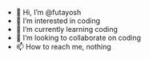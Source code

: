 - 👋 Hi, I’m @futayosh
- 👀 I’m interested in coding
- 🌱 I’m currently learning coding
- 💞️ I’m looking to collaborate on coding
- 📫 How to reach me, nothing

<!---
futayosh/futayosh is a ✨ special ✨ repository because its `README.md` (this file) appears on your GitHub profile.
You can click the Preview link to take a look at your changes.
--->
